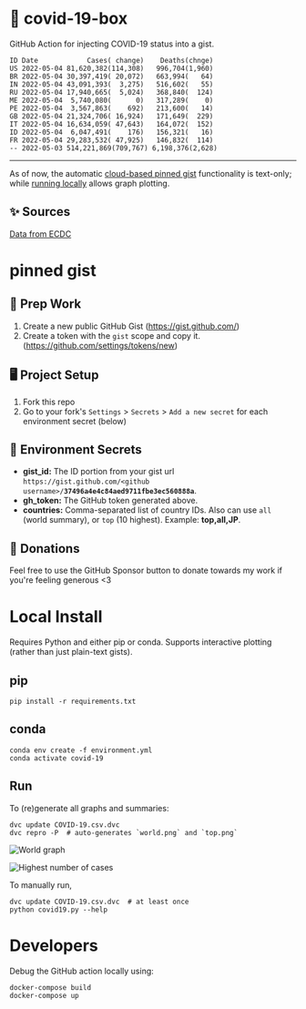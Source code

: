 # 🏥 covid-19-box

GitHub Action for injecting COVID-19 status into a gist.

```
ID Date            Cases( change)    Deaths(chnge)
US 2022-05-04 81,620,382(114,308)   996,704(1,960)
BR 2022-05-04 30,397,419( 20,072)   663,994(   64)
IN 2022-05-04 43,091,393(  3,275)   516,602(   55)
RU 2022-05-04 17,940,665(  5,024)   368,840(  124)
ME 2022-05-04  5,740,080(      0)   317,289(    0)
PE 2022-05-04  3,567,863(    692)   213,600(   14)
GB 2022-05-04 21,324,706( 16,924)   171,649(  229)
IT 2022-05-04 16,634,059( 47,643)   164,072(  152)
ID 2022-05-04  6,047,491(    176)   156,321(   16)
FR 2022-05-04 29,283,532( 47,925)   146,832(  114)
-- 2022-05-03 514,221,869(709,767) 6,198,376(2,628)
```

---

As of now, the automatic [cloud-based pinned gist](#pinned-gist) functionality is text-only;
while [running locally](#local-install) allows graph plotting.

## ✨ Sources

[Data from ECDC](https://www.ecdc.europa.eu/en/publications-data/download-todays-data-geographic-distribution-covid-19-cases-worldwide)

# pinned gist

## 🎒 Prep Work
1. Create a new public GitHub Gist (https://gist.github.com/)
1. Create a token with the `gist` scope and copy it. (https://github.com/settings/tokens/new)

## 🖥 Project Setup
1. Fork this repo
1. Go to your fork's `Settings` > `Secrets` > `Add a new secret` for each environment secret (below)

## 🤫 Environment Secrets
- **gist_id:** The ID portion from your gist url `https://gist.github.com/<github username>/`**`37496a4e4c84aed9711fbe3ec560888a`**.
- **gh_token:** The GitHub token generated above.
- **countries:** Comma-separated list of country IDs. Also can use `all` (world summary), or `top` (10 highest). Example: **top,all,JP**.

## 💸 Donations

Feel free to use the GitHub Sponsor button to donate towards my work if you're feeling generous <3

# Local Install

Requires Python and either pip or conda. Supports interactive plotting (rather than just plain-text gists).

## pip

```
pip install -r requirements.txt
```

## conda

```
conda env create -f environment.yml
conda activate covid-19
```

## Run

To (re)generate all graphs and summaries:

```
dvc update COVID-19.csv.dvc
dvc repro -P  # auto-generates `world.png` and `top.png`
```

![World graph](world.png)

![Highest number of cases](top.png)

To manually run,

```
dvc update COVID-19.csv.dvc  # at least once
python covid19.py --help
```

# Developers

Debug the GitHub action locally using:

```
docker-compose build
docker-compose up
```
